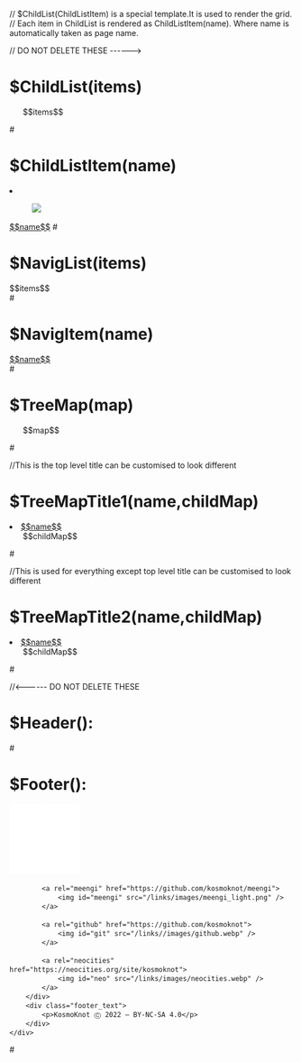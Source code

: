 // $ChildList(ChildListItem) is a special template.It is used to render the grid.
// Each item in ChildList is rendered as ChildListItem(name). Where name is automatically taken as page name.

// DO NOT DELETE THESE ------>
# $ChildList(items)
<ul class="childlist">$$items$$</ul>
#

# $ChildListItem(name)
<li><a href="$$name$$.html"><figure><img style="width: 150px;" src="/links/images/$$name$$.gif"></figure>$$name$$<caption></caption></a>
#

# $NavigList(items)
<div class="NavigList">$$items$$</div>
#

# $NavigItem(name)
<div class="NavigItem"><a href="$$name$$.html">$$name$$</a></div>
#

# $TreeMap(map)
<ul>
$$map$$
</ul>
#

//This is the top level title can be customised to look different
# $TreeMapTitle1(name,childMap)
<li><a href="$$name$$.html">$$name$$</a>
<ul>
$$childMap$$
</ul>
#

//This is used for everything except top level title can be customised to look different
# $TreeMapTitle2(name,childMap)
<li><a href="$$name$$.html">$$name$$</a>
<ul>
$$childMap$$
</ul>
#

//<------ DO NOT DELETE THESE

# $Header():
<!DOCTYPE html>
<html>

<head>
    <meta charset="UTF-8">
    <meta name="description" content="Digital garden of Anup">
    <meta name="viewport" content="width=device-width, initial-scale=1.0, maximum-scale=1">
    <title>Meengi - $PageName()$ </title>
    <link rel="icon" href="/links/images/logo.png" type="image/icon type">
    <link href="/links/style.css" rel="stylesheet" type="text/css" media="all">
</head>
<body>
<div class="bodyContainer">
#

# $Footer():
</div>
</body>
<footer>
    <div class="footerContainer">
        <div class="footer">
            <a rel="license" href="http://creativecommons.org/licenses/by-nc-sa/4.0/">
                <img id="cc" alt="Creative Commons License" src="/links/images/creative_commons_min.webp" />
            </a>

            <a rel="meengi" href="https://github.com/kosmoknot/meengi">
                <img id="meengi" src="/links/images/meengi_light.png" />
            </a>

            <a rel="github" href="https://github.com/kosmoknot">
                <img id="git" src="/links//images/github.webp" />
            </a>

            <a rel="neocities" href="https://neocities.org/site/kosmoknot">
                <img id="neo" src="/links/images/neocities.webp" />
            </a>
        </div>
        <div class="footer_text">
            <p>KosmoKnot Ⓒ 2022 — BY-NC-SA 4.0</p>
        </div>
    </div>
</footer>

</html>
# 